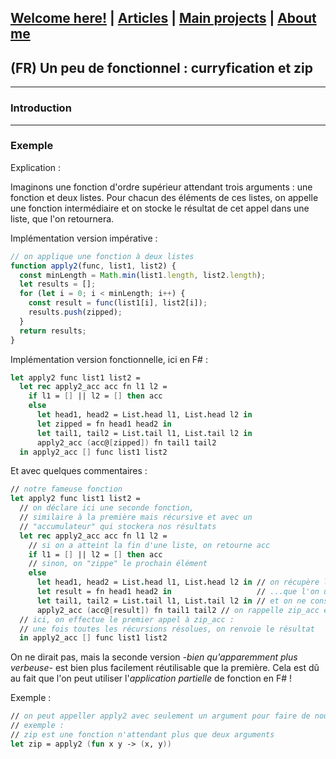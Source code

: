 ## [Welcome here!](https://vpenando.github.io) | [Articles](https://vpenando.github.io/articles.html) | [Main projects](https://vpenando.github.io/projects.html) | [About me](https://vpenando.github.io/about.html)

## (FR) Un peu de fonctionnel : curryfication et zip

---

### Introduction

---

### Exemple
Explication :

Imaginons une fonction d'ordre supérieur attendant trois arguments : une fonction et deux listes.
Pour chacun des éléments de ces listes, on appelle une fonction intermédiaire et on stocke le résultat de cet appel dans une liste, que l'on retournera.

Implémentation version impérative :
```js
// on applique une fonction à deux listes
function apply2(func, list1, list2) {
  const minLength = Math.min(list1.length, list2.length);
  let results = [];
  for (let i = 0; i < minLength; i++) {
    const result = func(list1[i], list2[i]);
    results.push(zipped);
  }
  return results;
}
```
Implémentation version fonctionnelle, ici en F# :
```fsharp
let apply2 func list1 list2 =
  let rec apply2_acc acc fn l1 l2 =
    if l1 = [] || l2 = [] then acc
    else
      let head1, head2 = List.head l1, List.head l2 in
      let zipped = fn head1 head2 in
      let tail1, tail2 = List.tail l1, List.tail l2 in
      apply2_acc (acc@[zipped]) fn tail1 tail2
  in apply2_acc [] func list1 list2
```
Et avec quelques commentaires :
```fsharp
// notre fameuse fonction
let apply2 func list1 list2 =
  // on déclare ici une seconde fonction,
  // similaire à la première mais récursive et avec un
  // "accumulateur" qui stockera nos résultats
  let rec apply2_acc acc fn l1 l2 =
    // si on a atteint la fin d'une liste, on retourne acc
    if l1 = [] || l2 = [] then acc
    // sinon, on "zippe" le prochain élément
    else
      let head1, head2 = List.head l1, List.head l2 in // on récupère les premiers éléments...
      let result = fn head1 head2 in                   // ...que l'on utilise pour calculer le résultat
      let tail1, tail2 = List.tail l1, List.tail l2 in // et on ne conserve que la suite des listes
      apply2_acc (acc@[result]) fn tail1 tail2 // on rappelle zip_acc en rajoutant zipped aux résultats !
  // ici, on effectue le premier appel à zip_acc :
  // une fois toutes les récursions résolues, on renvoie le résultat
  in apply2_acc [] func list1 list2
```
On ne dirait pas, mais la seconde version *-bien qu'apparemment plus verbeuse-* est bien plus facilement réutilisable que la première.
Cela est dû au fait que l'on peut utiliser l'*application partielle* de fonction en F# !

Exemple :
```fsharp
// on peut appeller apply2 avec seulement un argument pour faire de nouvelles fonctions !
// exemple :
// zip est une fonction n'attendant plus que deux arguments
let zip = apply2 (fun x y -> (x, y))

```
